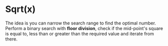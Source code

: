 # Sqrt(x)

The idea is you can narrow the search range to find the optimal number. Perform a binary search with **floor division**, check if the mid-point's square is equal to, less than or greater than the required value and iterate from there.
